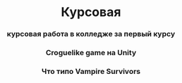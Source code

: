 <h1 align="center">Курсовая</a>
<h3 align="center">курсовая работа в колледже за первый курсy</h3>
<h3 align="center">Croguelike game на Unity</h3>
<h3 align="center">Что типо Vampire Survivors</h3>
